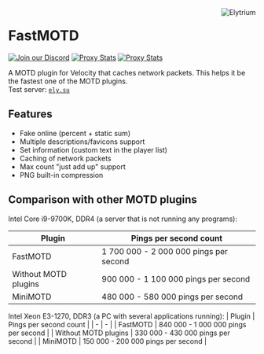 <img src="https://elytrium.net/src/img/elytrium.webp" alt="Elytrium" align="right">

# FastMOTD

[![Join our Discord](https://img.shields.io/discord/775778822334709780.svg?logo=discord&label=Discord)](https://ely.su/discord)
[![Proxy Stats](https://img.shields.io/bstats/servers/15640?logo=minecraft&label=Servers)](https://bstats.org/plugin/velocity/FastMOTD/15640)
[![Proxy Stats](https://img.shields.io/bstats/players/15640?logo=minecraft&label=Players)](https://bstats.org/plugin/velocity/FastMOTD/15640)

A MOTD plugin for Velocity that caches network packets. This helps it be the fastest one of the MOTD plugins. <br>
Test server: [``ely.su``](https://hotmc.ru/minecraft-server-203216)

## Features

- Fake online (percent + static sum)
- Multiple descriptions/favicons support
- Set information (custom text in the player list)
- Caching of network packets
- Max count "just add up" support
- PNG built-in compression

## Comparison with other MOTD plugins

Intel Core i9-9700K, DDR4 (a server that is not running any programs):

| Plugin | Pings per second count |
| - | - |
| FastMOTD | 1 700 000 - 2 000 000 pings per second |
| Without MOTD plugins | 900 000 - 1 100 000 pings per second |
| MiniMOTD | 480 000 - 580 000 pings per second |

Intel Xeon E3-1270, DDR3 (a PC with several applications running):
| Plugin | Pings per second count |
| - | - |
| FastMOTD | 840 000 - 1 000 000 pings per second |
| Without MOTD plugins | 330 000 - 430 000 pings per second |
| MiniMOTD | 150 000 - 200 000 pings per second |
